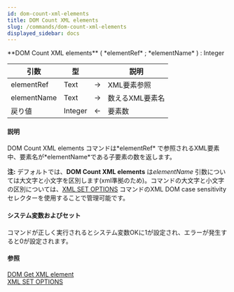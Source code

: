 ```yaml
---
id: dom-count-xml-elements
title: DOM Count XML elements
slug: /commands/dom-count-xml-elements
displayed_sidebar: docs
---
```


<!--REF #_command_.DOM Count XML elements.Syntax-->**DOM Count XML elements** ( *elementRef* ; *elementName* ) : Integer<!-- END REF-->
<!--REF #_command_.DOM Count XML elements.Params-->
| 引数 | 型 |  | 説明 |
| --- | --- | --- | --- |
| elementRef | Text | &#8594;  | XML要素参照 |
| elementName | Text | &#8594;  | 数えるXML要素名 |
| 戻り値 | Integer | &#8592; | 要素数 |

<!-- END REF-->

#### 説明 

<!--REF #_command_.DOM Count XML elements.Summary-->DOM Count XML elements コマンドは*elementRef* で参照されるXML要素中、要素名が*elementName*である子要素の数を返します。<!-- END REF-->

**注:** デフォルトでは、**DOM Count XML elements** は*elementName* 引数については大文字と小文字を区別します(xml準拠のため)。コマンドの大文字と小文字の区別については、[XML SET OPTIONS](xml-set-options.md) コマンドのXML DOM case sensitivity セレクターを使用することで管理可能です。

#### システム変数およびセット 

コマンドが正しく実行されるとシステム変数OKに1が設定され、エラーが発生すると0が設定されます。

#### 参照 

[DOM Get XML element](dom-get-xml-element.md)  
[XML SET OPTIONS](xml-set-options.md)  